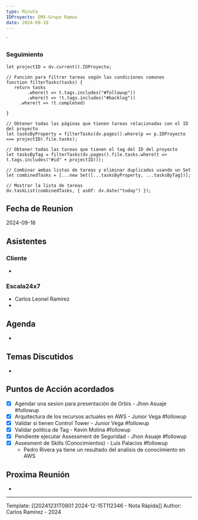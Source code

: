 ```yaml
---
type: Minuta
IDProyecto: EMX-Grupo Ramos
date: 2024-09-18
---
```

`

### Seguimiento

```dataviewjs
let projectID = dv.current().IDProyecto;

// Función para filtrar tareas según las condiciones comunes
function filterTasks(tasks) {
   return tasks
        .where(t => t.tags.includes("#followup"))
        .where(t => !t.tags.includes("#backlog"))
     .where(t => !t.completed)
        
}

// Obtener todas las páginas que tienen tareas relacionadas con el ID del proyecto
let tasksByProperty = filterTasks(dv.pages().where(p => p.IDProyecto === projectID).file.tasks);

// Obtener todas las tareas que tienen el tag del ID del proyecto
let tasksByTag = filterTasks(dv.pages().file.tasks.where(t => t.tags.includes("#id" + projectID)));

// Combinar ambas listas de tareas y eliminar duplicados usando un Set
let combinedTasks = [...new Set([...tasksByProperty, ...tasksByTag])];

// Mostrar la lista de tareas
dv.taskList(combinedTasks, { asOf: dv.date("today") });
 ```
## Fecha de Reunion
2024-09-18

## Asistentes

### Cliente
* 
### Escala24x7
- Carlos Leonel Ramírez
-  

## Agenda
* 
## Temas Discutidos
*  

## Puntos de Acción acordados
- [x] Agendar una sesion para presentación de Orbis - Jhon Asuaje #followup
- [x] Arquitectura de los recursos actuales en AWS - Junior Vega #followup
- [x] Validar si tienen Control Tower - Junior Vega #followup
- [x] Validar politica de Tag - Kevin Molina #followup
- [x] Pendiente ejecutar Assessment de Seguridad - Jhon Asuaje #followup
- [x] Assesment de Skills (Conocimientos) - Luis Palacios #followup
	- Pedro Rivera ya tiene un resultado del analisis de conocimiento en AWS
## Proxima Reunión
*   

---
Template: [[20241231T0801 2024-12-15T112346 - Nota Rápida]]
Author: Carlos Ramírez - 2024
